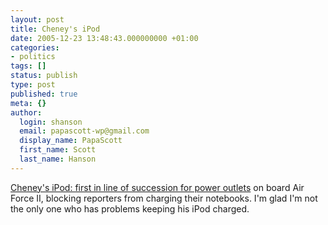 ```yaml
---
layout: post
title: Cheney's iPod
date: 2005-12-23 13:48:43.000000000 +01:00
categories:
- politics
tags: []
status: publish
type: post
published: true
meta: {}
author:
  login: shanson
  email: papascott-wp@gmail.com
  display_name: PapaScott
  first_name: Scott
  last_name: Hanson
---
```

<p><a href="http://www.boingboing.net/2005/12/22/cheneys_ipod_first_i.html" title="Boing Boing: Cheney's iPod: first in line of succession for power outlets.">Cheney's iPod: first in line of succession for power outlets</a> on board Air Force II, blocking reporters from charging their notebooks. I'm glad I'm not the only one who has problems keeping his iPod charged.</p>
